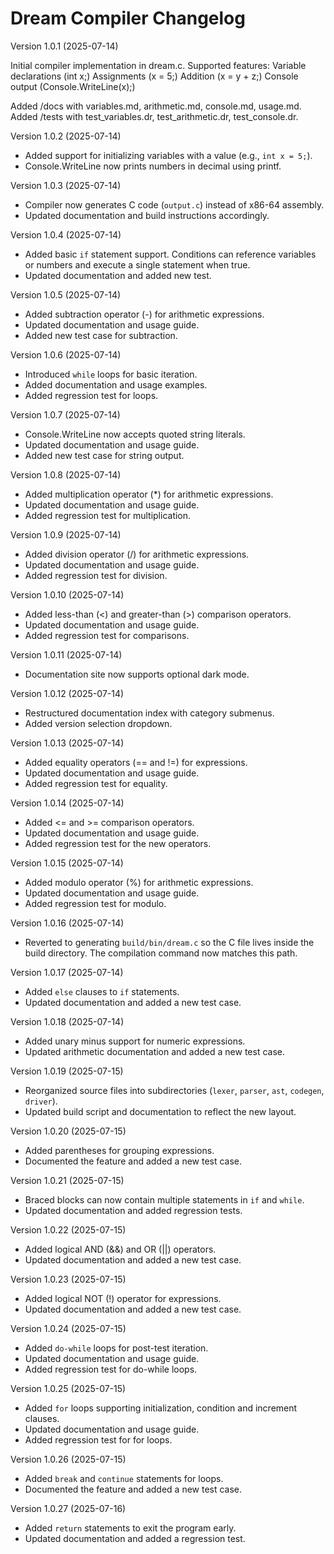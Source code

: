 # Dream Compiler Changelog
Version 1.0.1 (2025-07-14)

Initial compiler implementation in dream.c.
Supported features:
Variable declarations (int x;)
Assignments (x = 5;)
Addition (x = y + z;)
Console output (Console.WriteLine(x);)


Added /docs with variables.md, arithmetic.md, console.md, usage.md.
Added /tests with test_variables.dr, test_arithmetic.dr, test_console.dr.

Version 1.0.2 (2025-07-14)

* Added support for initializing variables with a value (e.g., `int x = 5;`).
* Console.WriteLine now prints numbers in decimal using printf.

Version 1.0.3 (2025-07-14)

* Compiler now generates C code (`output.c`) instead of x86-64 assembly.
* Updated documentation and build instructions accordingly.

Version 1.0.4 (2025-07-14)

* Added basic `if` statement support. Conditions can reference variables or numbers and execute a single statement when true.
* Updated documentation and added new test.

Version 1.0.5 (2025-07-14)

* Added subtraction operator (-) for arithmetic expressions.
* Updated documentation and usage guide.
* Added new test case for subtraction.

Version 1.0.6 (2025-07-14)

* Introduced `while` loops for basic iteration.
* Added documentation and usage examples.
* Added regression test for loops.

Version 1.0.7 (2025-07-14)

* Console.WriteLine now accepts quoted string literals.
* Updated documentation and usage guide.
* Added new test case for string output.

Version 1.0.8 (2025-07-14)

* Added multiplication operator (*) for arithmetic expressions.
* Updated documentation and usage guide.
* Added regression test for multiplication.

Version 1.0.9 (2025-07-14)

* Added division operator (/) for arithmetic expressions.
* Updated documentation and usage guide.
* Added regression test for division.


Version 1.0.10 (2025-07-14)

* Added less-than (<) and greater-than (>) comparison operators.
* Updated documentation and usage guide.
* Added regression test for comparisons.

Version 1.0.11 (2025-07-14)

* Documentation site now supports optional dark mode.

Version 1.0.12 (2025-07-14)

* Restructured documentation index with category submenus.
* Added version selection dropdown.

Version 1.0.13 (2025-07-14)

* Added equality operators (== and !=) for expressions.
* Updated documentation and usage guide.
* Added regression test for equality.

Version 1.0.14 (2025-07-14)

* Added <= and >= comparison operators.
* Updated documentation and usage guide.
* Added regression test for the new operators.

Version 1.0.15 (2025-07-14)

* Added modulo operator (%) for arithmetic expressions.
* Updated documentation and usage guide.
* Added regression test for modulo.

Version 1.0.16 (2025-07-14)

* Reverted to generating `build/bin/dream.c` so the C file lives inside
  the build directory. The compilation command now matches this path.

Version 1.0.17 (2025-07-14)

* Added `else` clauses to `if` statements.
* Updated documentation and added a new test case.

Version 1.0.18 (2025-07-14)

* Added unary minus support for numeric expressions.
* Updated arithmetic documentation and added a new test case.

Version 1.0.19 (2025-07-15)

* Reorganized source files into subdirectories (`lexer`, `parser`, `ast`, `codegen`, `driver`).
* Updated build script and documentation to reflect the new layout.

Version 1.0.20 (2025-07-15)

* Added parentheses for grouping expressions.
* Documented the feature and added a new test case.

Version 1.0.21 (2025-07-15)

* Braced blocks can now contain multiple statements in `if` and `while`.
* Updated documentation and added regression tests.

Version 1.0.22 (2025-07-15)

* Added logical AND (&&) and OR (||) operators.
* Updated documentation and added a new test case.

Version 1.0.23 (2025-07-15)

* Added logical NOT (!) operator for expressions.
* Updated documentation and added a new test case.

Version 1.0.24 (2025-07-15)

* Added `do-while` loops for post-test iteration.
* Updated documentation and usage guide.
* Added regression test for do-while loops.

Version 1.0.25 (2025-07-15)

* Added `for` loops supporting initialization, condition and increment clauses.
* Updated documentation and usage guide.
* Added regression test for for loops.

Version 1.0.26 (2025-07-15)

* Added `break` and `continue` statements for loops.
* Documented the feature and added a new test case.

Version 1.0.27 (2025-07-16)

* Added `return` statements to exit the program early.
* Updated documentation and added a regression test.
